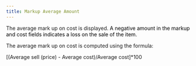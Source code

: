 ```yaml
---
title: Markup Average Amount
---
```



The average mark up on cost is displayed. <font style="color: #000000;" color="#000000">A negative 
 amount in the markup and cost fields indicates a loss on the sale of the 
 item.</font>


The average mark up on cost is computed using the formula:


[(Average sell (price) - Average cost)/Average cost]\*100
